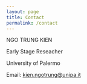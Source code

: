 ```yaml
---
layout: page
title: Contact
permalink: /contact
---
```


 NGO TRUNG KIEN

 Early Stage Reseacher

 University of Palermo

 Email: kien.ngotrung@unipa.it

 